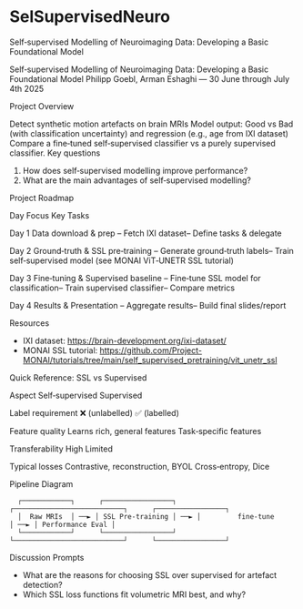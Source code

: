 # SelSupervisedNeuro
Self‑supervised Modelling of Neuroimaging Data: Developing a Basic Foundational Model

Self‑supervised Modelling of Neuroimaging Data: Developing a Basic Foundational Model
Philipp Goebl, Arman Eshaghi — 30 June through July 4th  2025 

Project Overview

Detect synthetic motion artefacts on brain MRIs
 Model output: Good vs Bad (with classification uncertainty) and regression (e.g., age from IXI dataset) 
 Compare a fine‑tuned self‑supervised classifier vs a purely supervised classifier.
Key questions

1. How does self‑supervised modelling improve performance?
2. What are the main advantages of self‑supervised modelling?


Project Roadmap

Day
	Focus
	Key Tasks

Day 1
	Data download & prep
	– Fetch IXI dataset– Define tasks & delegate

Day 2
	Ground‑truth & SSL pre‑training
	– Generate ground‑truth labels– Train self‑supervised model (see MONAI ViT‑UNETR SSL tutorial)

Day 3
	Fine‑tuning & Supervised baseline
	– Fine‑tune SSL model for classification– Train supervised classifier– Compare metrics

Day 4
	Results & Presentation
	– Aggregate results– Build final slides/report



Resources

* IXI dataset: https://brain-development.org/ixi-dataset/
* MONAI SSL tutorial: https://github.com/Project-MONAI/tutorials/tree/main/self_supervised_pretraining/vit_unetr_ssl


Quick Reference: SSL vs Supervised

Aspect
	Self‑supervised
	Supervised

Label requirement
	❌ (unlabelled)
	✅ (labelled)

Feature quality
	Learns rich, general features
	Task‑specific features

Transferability
	High
	Limited

Typical losses
	Contrastive, reconstruction, BYOL
	Cross‑entropy, Dice



Pipeline Diagram

      ┌────────────┐      ┌─────────────────┐      ┌───────────────────────────┐      ┌─────────────────┐
      │  Raw MRIs  │ ──► │ SSL Pre‑training │ ──► │         fine‑tune          │ ──► │ Performance Eval │
      └────────────┘      └─────────────────┘      └───────────────────────────┘      └─────────────────┘




Discussion Prompts

* What are the reasons for choosing SSL over supervised for artefact detection?
* Which SSL loss functions fit volumetric MRI best, and why?

